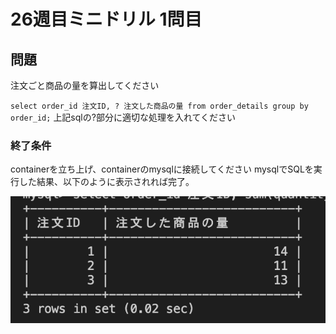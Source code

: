 # 26週目ミニドリル 1問目

## 問題

注文ごと商品の量を算出してください

`select order_id 注文ID, ? 注文した商品の量 from order_details group by order_id;`
上記sqlの?部分に適切な処理を入れてください

### 終了条件
containerを立ち上げ、containerのmysqlに接続してください
mysqlでSQLを実行した結果、以下のように表示されれば完了。

![picture 4](./images/aeba6feb1731097ab48cc7b675d04e72074dab8344436429e03242b9c98ae3ff.png)  
